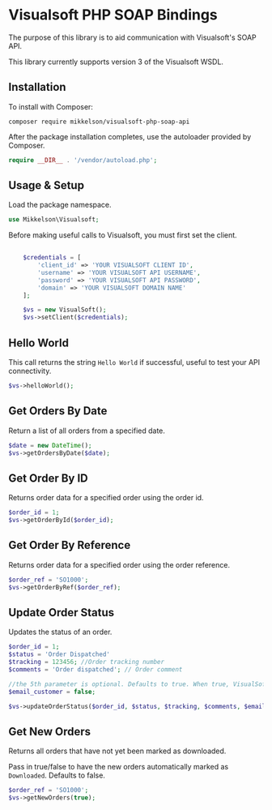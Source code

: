 # Visualsoft PHP SOAP Bindings

The purpose of this library is to aid communication with Visualsoft's SOAP API.

This library currently supports version 3 of the Visualsoft WSDL.

## Installation

To install with Composer:

```
composer require mikkelson/visualsoft-php-soap-api
```

After the package installation completes, use the autoloader provided by Composer.

```php
require __DIR__ . '/vendor/autoload.php';
```

## Usage & Setup

Load the package namespace.

```php
use Mikkelson\Visualsoft;
```

Before making useful calls to Visualsoft, you must first set the client.

```php
    
    $credentials = [
        'client_id' => 'YOUR VISUALSOFT CLIENT ID',
        'username' => 'YOUR VISUALSOFT API USERNAME',
        'password' => 'YOUR VISUALSOFT API PASSWORD',
        'domain' => 'YOUR VISUALSOFT DOMAIN NAME'
    ];

    $vs = new VisualSoft();
    $vs->setClient($credentials);

```

## Hello World

This call returns the string `Hello World` if successful, useful to test your API connectivity.

```php
$vs->helloWorld();
```

## Get Orders By Date

Return a list of all orders from a specified date.

```php
$date = new DateTime();
$vs->getOrdersByDate($date);
```

## Get Order By ID

Returns order data for a specified order using the order id.

```php
$order_id = 1;
$vs->getOrderById($order_id);
```

## Get Order By Reference

Returns order data for a specified order using the order reference.

```php
$order_ref = 'SO1000';
$vs->getOrderByRef($order_ref);
```

## Update Order Status

Updates the status of an order.

```php
$order_id = 1;
$status = 'Order Dispatched'
$tracking = 123456; //Order tracking number
$comments = 'Order dispatched'; // Order comment

//the 5th parameter is optional. Defaults to true. When true, VisualSoft will email the customer informing of the update to the order.
$email_customer = false; 

$vs->updateOrderStatus($order_id, $status, $tracking, $comments, $email_customer);
```

## Get New Orders

Returns all orders that have not yet been marked as downloaded. 

Pass in true/false to have the new orders automatically marked as `Downloaded`. Defaults to false.

```php
$order_ref = 'SO1000';
$vs->getNewOrders(true);
```
